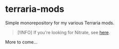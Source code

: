 # terraria-mods

Simple monorepository for my various Terraria mods.

> [!INFO]
> If you're looking for Nitrate, see [here](https://github.com/terraria-catalyst/nitrate-mod).

More to come...
